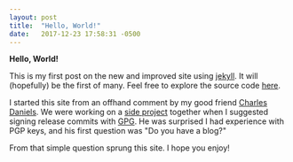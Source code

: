 ```yaml
---
layout: post
title:  "Hello, World!"
date:   2017-12-23 17:58:31 -0500
---
```

**Hello, World!**

This is my first post on the new and improved site using [jekyll][jekyll-gh].
It will (hopefully) be the first of many. Feel free to explore the source code [here][website-gh].

I started this site from an offhand comment by my good friend [Charles Daniels][cd-gh].
We were working on a [side project][bitshuffle] together when I suggested
signing release commits with [GPG](https://gnupg.org/).
He was surprised I had experience with PGP keys, and his first question was "Do you have a blog?"

From that simple question sprung this site. I hope you enjoy!

[website-gh]:	https://github.com/jyn514/second-website
[jekyll-gh]:	https://github.com/jekyll/jekyll
[cd-gh]:		https://github.com/charlesdaniels
[bitshuffle]:	https://github.com/charlesdaniels/bitshuffle
